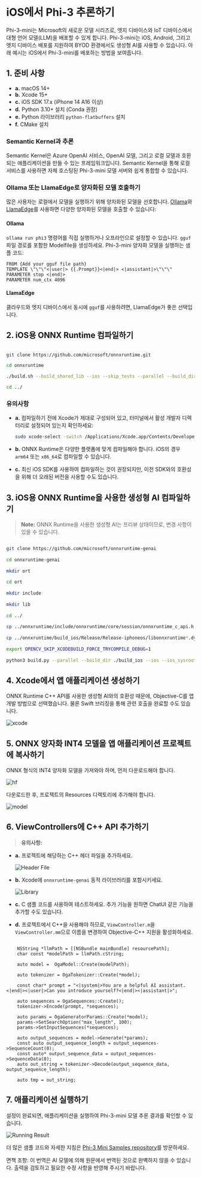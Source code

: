 # **iOS에서 Phi-3 추론하기**

Phi-3-mini는 Microsoft의 새로운 모델 시리즈로, 엣지 디바이스와 IoT 디바이스에서 대형 언어 모델(LLM)을 배포할 수 있게 합니다. Phi-3-mini는 iOS, Android, 그리고 엣지 디바이스 배포를 지원하여 BYOD 환경에서도 생성형 AI를 사용할 수 있습니다. 아래 예시는 iOS에서 Phi-3-mini를 배포하는 방법을 보여줍니다.

## **1. 준비 사항**

- **a.** macOS 14+
- **b.** Xcode 15+
- **c.** iOS SDK 17.x (iPhone 14 A16 이상)
- **d.** Python 3.10+ 설치 (Conda 권장)
- **e.** Python 라이브러리 `python-flatbuffers` 설치
- **f.** CMake 설치

### Semantic Kernel과 추론

Semantic Kernel은 Azure OpenAI 서비스, OpenAI 모델, 그리고 로컬 모델과 호환되는 애플리케이션을 만들 수 있는 프레임워크입니다. Semantic Kernel을 통해 로컬 서비스를 사용하면 자체 호스팅된 Phi-3-mini 모델 서버와 쉽게 통합할 수 있습니다.

### Ollama 또는 LlamaEdge로 양자화된 모델 호출하기

많은 사용자는 로컬에서 모델을 실행하기 위해 양자화된 모델을 선호합니다. [Ollama](https://ollama.com)와 [LlamaEdge](https://llamaedge.com)를 사용하면 다양한 양자화된 모델을 호출할 수 있습니다:

#### **Ollama**

`ollama run phi3` 명령어를 직접 실행하거나 오프라인으로 설정할 수 있습니다. `gguf` 파일 경로를 포함한 Modelfile을 생성하세요. Phi-3-mini 양자화 모델을 실행하는 샘플 코드:

```gguf
FROM {Add your gguf file path}
TEMPLATE \"\"\"<|user|> {{.Prompt}}<|end|> <|assistant|>\"\"\"
PARAMETER stop <|end|>
PARAMETER num_ctx 4096
```

#### **LlamaEdge**

클라우드와 엣지 디바이스에서 동시에 `gguf`를 사용하려면, LlamaEdge가 좋은 선택입니다.

## **2. iOS용 ONNX Runtime 컴파일하기**

```bash

git clone https://github.com/microsoft/onnxruntime.git

cd onnxruntime

./build.sh --build_shared_lib --ios --skip_tests --parallel --build_dir ./build_ios --ios --apple_sysroot iphoneos --osx_arch arm64 --apple_deploy_target 17.5 --cmake_generator Xcode --config Release

cd ../

```

### **유의사항**

- **a.** 컴파일하기 전에 Xcode가 제대로 구성되어 있고, 터미널에서 활성 개발자 디렉터리로 설정되어 있는지 확인하세요:

    ```bash
    sudo xcode-select -switch /Applications/Xcode.app/Contents/Developer
    ```

- **b.** ONNX Runtime은 다양한 플랫폼에 맞게 컴파일해야 합니다. iOS의 경우 `arm64` 또는 `x86_64`로 컴파일할 수 있습니다.

- **c.** 최신 iOS SDK를 사용하여 컴파일하는 것이 권장되지만, 이전 SDK와의 호환성을 위해 더 오래된 버전을 사용할 수도 있습니다.

## **3. iOS용 ONNX Runtime을 사용한 생성형 AI 컴파일하기**

> **Note:** ONNX Runtime을 사용한 생성형 AI는 프리뷰 상태이므로, 변경 사항이 있을 수 있습니다.

```bash

git clone https://github.com/microsoft/onnxruntime-genai
 
cd onnxruntime-genai
 
mkdir ort
 
cd ort
 
mkdir include
 
mkdir lib
 
cd ../
 
cp ../onnxruntime/include/onnxruntime/core/session/onnxruntime_c_api.h ort/include
 
cp ../onnxruntime/build_ios/Release/Release-iphoneos/libonnxruntime*.dylib* ort/lib
 
export OPENCV_SKIP_XCODEBUILD_FORCE_TRYCOMPILE_DEBUG=1
 
python3 build.py --parallel --build_dir ./build_ios --ios --ios_sysroot iphoneos --ios_arch arm64 --ios_deployment_target 17.5 --cmake_generator Xcode --cmake_extra_defines CMAKE_XCODE_ATTRIBUTE_CODE_SIGNING_ALLOWED=NO

```

## **4. Xcode에서 앱 애플리케이션 생성하기**

ONNX Runtime C++ API를 사용한 생성형 AI와의 호환성 때문에, Objective-C를 앱 개발 방법으로 선택했습니다. 물론 Swift 브리징을 통해 관련 호출을 완료할 수도 있습니다.

![xcode](../../../../translated_images/xcode.2817f1d089dc7d09ba6a41361db7052567d63f714062e2e4325b0e0895ccb4c4.ko.png)

## **5. ONNX 양자화 INT4 모델을 앱 애플리케이션 프로젝트에 복사하기**

ONNX 형식의 INT4 양자화 모델을 가져와야 하며, 먼저 다운로드해야 합니다.

![hf](../../../../translated_images/hf.dd843c3e95f3b462a3d5f06dbbb17c1f1a33b87688c1cda4d990084ef71a4eed.ko.png)

다운로드한 후, 프로젝트의 Resources 디렉토리에 추가해야 합니다.

![model](../../../../translated_images/model.2b8e95a590e70374b2294b16f8ae18c9110239a550e64dc034d6bc16d37e0106.ko.png)

## **6. ViewControllers에 C++ API 추가하기**

> **유의사항:**

- **a.** 프로젝트에 해당하는 C++ 헤더 파일을 추가하세요.

  ![Header File](../../../../translated_images/head.7eeb79e1de8f375590e7a5c54fcc8278d265fee3135ebce9c8e241e08d823f7c.ko.png)

- **b.** Xcode에 `onnxruntime-genai` 동적 라이브러리를 포함시키세요.

  ![Library](../../../../translated_images/lib.9388329df08543518d094d14c8ca0c8e6f0ce264ee68630a8c5c3d783355b6d1.ko.png)

- **c.** C 샘플 코드를 사용하여 테스트하세요. 추가 기능을 원하면 ChatUI 같은 기능을 추가할 수도 있습니다.

- **d.** 프로젝트에서 C++을 사용해야 하므로, `ViewController.m`을 `ViewController.mm`으로 이름을 변경하여 Objective-C++ 지원을 활성화하세요.

```objc

    NSString *llmPath = [[NSBundle mainBundle] resourcePath];
    char const *modelPath = llmPath.cString;

    auto model =  OgaModel::Create(modelPath);

    auto tokenizer = OgaTokenizer::Create(*model);

    const char* prompt = "<|system|>You are a helpful AI assistant.<|end|><|user|>Can you introduce yourself?<|end|><|assistant|>";

    auto sequences = OgaSequences::Create();
    tokenizer->Encode(prompt, *sequences);

    auto params = OgaGeneratorParams::Create(*model);
    params->SetSearchOption("max_length", 100);
    params->SetInputSequences(*sequences);

    auto output_sequences = model->Generate(*params);
    const auto output_sequence_length = output_sequences->SequenceCount(0);
    const auto* output_sequence_data = output_sequences->SequenceData(0);
    auto out_string = tokenizer->Decode(output_sequence_data, output_sequence_length);
    
    auto tmp = out_string;

```

## **7. 애플리케이션 실행하기**

설정이 완료되면, 애플리케이션을 실행하여 Phi-3-mini 모델 추론 결과를 확인할 수 있습니다.

![Running Result](../../../../translated_images/result.a2debbd16a6697a8cbd23dadff703358ea87eee7d68f0643b83707a578ca73e8.ko.jpg)

더 많은 샘플 코드와 자세한 지침은 [Phi-3 Mini Samples repository](https://github.com/Azure-Samples/Phi-3MiniSamples/tree/main/ios)를 방문하세요.

면책 조항: 이 번역은 AI 모델에 의해 원문에서 번역된 것으로 완벽하지 않을 수 있습니다.
출력을 검토하고 필요한 수정 사항을 반영해 주시기 바랍니다.